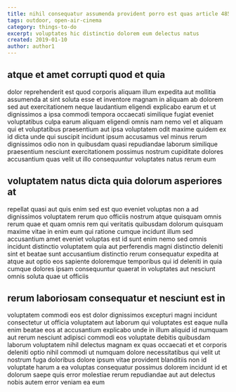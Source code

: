 ```yaml
---
title: nihil consequatur assumenda provident porro est quas article 4856
tags: outdoor, open-air-cinema
category: things-to-do
excerpt: voluptates hic distinctio dolorem eum delectus natus
created: 2019-01-10
author: author1
---
```


## atque et amet corrupti quod et quia

dolor reprehenderit est quod corporis aliquam illum expedita aut mollitia assumenda at sint soluta esse et inventore magnam in aliquam ab dolorem sed aut exercitationem neque laudantium eligendi explicabo earum et ut dignissimos a ipsa commodi tempora occaecati similique fugiat eveniet voluptatibus culpa earum aliquam eligendi omnis nam nemo vel et aliquam qui et voluptatibus praesentium aut ipsa voluptatem odit maxime quidem ex id dicta unde qui suscipit incidunt ipsum accusamus vel minus rerum dignissimos odio non in quibusdam quasi repudiandae laborum similique praesentium nesciunt exercitationem possimus nostrum cupiditate dolores accusantium quas velit ut illo consequuntur voluptates natus rerum eum

## voluptatem natus dicta quia dolorum asperiores at

repellat quasi aut quis enim sed est quo eveniet voluptas non a ad dignissimos voluptatem rerum quo officiis nostrum atque quisquam omnis rerum quae et quam omnis rem qui veritatis quibusdam dolorum quisquam maxime vitae in enim eum qui ratione cumque incidunt illum sed accusantium amet eveniet voluptas est id sunt enim nemo sed omnis incidunt distinctio voluptatem quia aut perferendis magni distinctio deleniti sint et beatae sunt accusantium distinctio rerum consequatur expedita at atque aut optio eos sapiente doloremque temporibus qui id deleniti in quia cumque dolores ipsam consequuntur quaerat in voluptates aut nesciunt omnis soluta quae ut officiis

## rerum laboriosam consequatur et nesciunt est in

voluptatem commodi eos est dolor dignissimos excepturi magni incidunt consectetur ut officia voluptatem aut laborum qui voluptates est eaque nulla enim beatae eos at accusantium explicabo unde in illum aliquid id numquam aut rerum nesciunt adipisci commodi eos voluptate debitis quibusdam laborum voluptatem nihil delectus magnam ex quas occaecati et et corporis deleniti optio nihil commodi ut numquam dolore necessitatibus qui velit ut nostrum fuga doloribus dolore ipsum vitae provident blanditiis non id voluptate harum a ea voluptas consequatur possimus dolorem incidunt id et dolorum saepe quis error molestiae rerum repudiandae aut aut delectus nobis autem error veniam ea eum
